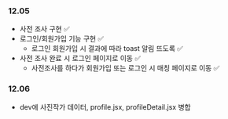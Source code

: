 ### 12.05

- 사전 조사 구현 ✅
- 로그인/회원가입 기능 구현 ✅
  - 로그인 회원가입 시 결과에 따라 toast 알림 뜨도록 ✅
- 사전 조사 완료 시 로그인 페이지로 이동 ✅
  - 사전조사를 하다가 회원가입 또는 로그인 시 매칭 페이지로 이동 ✅

### 12.06

- dev에 사진작가 데이터, profile.jsx, profileDetail.jsx 병합
